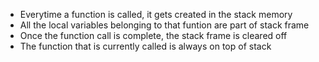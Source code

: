 - Everytime a function is called, it gets created in the stack memory
- All the local variables belonging to that funtion are part of stack frame
- Once the function call is complete, the stack frame is cleared off
- The function that is currently called is always on top of stack
